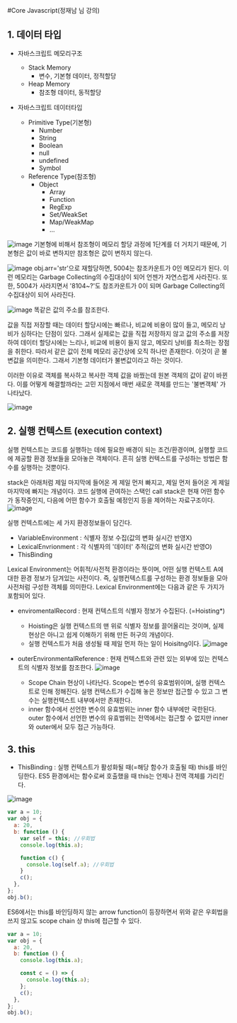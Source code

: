 #Core Javascript(정재남 님 강의)

## 1. 데이터 타입

- 자바스크립트 메모리구조

  - Stack Memory
    - 변수, 기본형 데이터, 정적할당
  - Heap Memory
    - 참조형 데이터, 동적할당

- 자바스크립트 데이터타입
  - Primitive Type(기본형)
    - Number
    - String
    - Boolean
    - null
    - undefined
    - Symbol
  - Reference Type(참조형)
    - Object
      - Array
      - Function
      - RegExp
      - Set/WeakSet
      - Map/WeakMap
      - ...

![image](https://user-images.githubusercontent.com/59413128/135451716-e68b0078-bf48-45b9-aa97-6e26c7be2c26.png)
기본형에 비해서 참조형이 메모리 할당 과정에 1단계를 더 거치기 때문에, 기본형은 값이 바로 변하지만 참조형은 값이 변하지 않는다.

![image](https://user-images.githubusercontent.com/59413128/135453678-e4bf9b79-bd93-43e3-9fcf-2a11920780b8.png)
obj.arr='str'으로 재할당하면,
5004는 참조카운트가 0인 메모리가 된다. 이런 메모리는 Garbage Collecting의 수집대상이 되어 언젠가 자연스럽게 사라진다.
또한, 5004가 사라지면서 '8104~?'도 참조카운트가 0이 되며 Garbage Collecting의 수집대상이 되어 사라진다.

![image](https://user-images.githubusercontent.com/59413128/135453974-ef4ab2bf-f923-4b57-922e-0f24b13c46c8.png)
똑같은 값의 주소를 참조한다.

값을 직접 저장할 때는 데이터 할당시에는 빠르나, 비교에 비용이 많이 들고, 메모리 낭비가 심하다는 단점이 있다.
그래서 실제로는 값을 직접 저장하지 않고 값의 주소를 저장하여 데이터 할당시에는 느리나, 비교에 비용이 들지 않고, 메모리 낭비를 최소하는 장점을 취한다.
따라서 같은 값이 전체 메모리 공간상에 오직 하나만 존재한다. 이것이 곧 불변값을 의미한다.
그래서 기본형 데이터가 불변값이라고 하는 것이다.

이러한 이유로 객체를 복사하고 복사한 객체 값을 바꿨는데 원본 객체의 값이 같이 바뀐다.
이를 어떻게 해결할까라는 고민 지점에서 매번 새로운 객체를 만드는 '불변객체' 가 나타났다.

![image](https://user-images.githubusercontent.com/59413128/135455980-6256890b-f3eb-4192-a64d-d9c1989af1d1.png)

## 2. 실행 컨텍스트 (execution context)

실행 컨텍스트는 코드를 실행하는 데에 필요한 배경이 되는 조건/환경이며, 실행할 코드에 제공할 환경 정보들을 모아놓은 객체이다.
흔히 실행 컨텍스트를 구성하는 방법은 함수를 실행하는 것뿐이다.

stack은 아래처럼 제일 마지막에 들어온 게 제일 먼저 빠지고, 제일 먼저 들어온 게 제일 마지막에 빠지는 개념이다.
코드 실행에 관여하는 스택인 call stack은 현재 어떤 함수가 동작중인지, 다음에 어떤 함수가 호출될 예정인지 등을 제어하는 자료구조이다.
![image](https://user-images.githubusercontent.com/59413128/135457526-892230f5-73d0-4188-adb1-0f0555523fe1.png)

실행 컨텍스트에는 세 가지 환경정보들이 담긴다.

- VariableEnvironment : 식별자 정보 수집(값의 변화 실시간 반영X)
- LexicalEnvrionment : 각 식별자의 '데이터' 추적(값의 변화 실시간 반영O)
- ThisBinding

Lexical Environment는 어휘적/사전적 환경이라는 뜻이며, 어떤 실행 컨텍스트 A에 대한 환경 정보가 담겨있는 사전이다.
즉, 실행컨텍스트를 구성하는 환경 정보들을 모아 사전처럼 구성한 객체를 의미한다.
Lexical Environment에는 다음과 같은 두 가지가 포함되어 있다.

- enviromentalRecord : 현재 컨텍스트의 식별자 정보가 수집된다. (=Hoisting\*)

  - Hoisting은 실행 컨텍스트의 맨 위로 식별자 정보를 끌어올리는 것이며, 실제 현상은 아니고 쉽게 이해하기 위해 만든 허구의 개념이다.
  - 실행 컨텍스트가 처음 생성될 때 제일 먼저 하는 일이 Hoisitng이다.
    ![image](https://user-images.githubusercontent.com/59413128/135591142-0848106d-a45c-49f4-9a7c-d0663cf9883d.png)

- outerEnvironmentalReference : 현재 컨텍스트와 관련 있는 외부에 있는 컨텍스트의 식별자 정보를 참조한다.
  ![image](https://user-images.githubusercontent.com/59413128/135591493-faa0b4b8-1c0c-481b-9af4-da27d388e2c2.png)
  - Scope Chain 현상이 나타난다. Scope는 변수의 유효범위이며, 실행 컨텍스트로 인해 정해진다. 실행 컨텍스트가 수집해 놓은 정보만 접근할 수 있고 그 변수는 실행컨텍스트 내부에서만 존재한다.
  - inner 함수에서 선언한 변수의 유효범위는 inner 함수 내부에만 국한된다. outer 함수에서 선언한 변수의 유효범위는 전역에서는 접근할 수 없지만 inner와 outer에서 모두 접근 가능하다.

## 3. this

- ThisBinding : 실행 컨텍스트가 활성화될 때(=해당 함수가 호출될 때) this를 바인딩한다.
  ES5 환경에서는 함수로써 호출했을 때 this는 언제나 전역 객체를 가리킨다.

![image](https://user-images.githubusercontent.com/59413128/135600629-58ec8105-06ef-4cf2-874e-c37de5c91fb3.png)

```js
var a = 10;
var obj = {
  a: 20,
  b: function () {
    var self = this; //우회법
    console.log(this.a);

    function c() {
      console.log(self.a); //우회법
    }
    c();
  },
};
obj.b();
```

ES6에서는 this를 바인딩하지 않는 arrow function이 등장하면서 위와 같은 우회법을 쓰지 않고도 scope chain 상 this에 접근할 수 있다.

```js
var a = 10;
var obj = {
  a: 20,
  b: function () {
    console.log(this.a);

    const c = () => {
      console.log(this.a);
    };
    c();
  },
};
obj.b();
```

